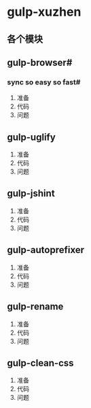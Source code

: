 gulp-xuzhen
===
各个模块
--
## gulp-browser#

### sync so easy so fast#
1. 准备
2. 代码
3. 问题
## gulp-uglify
1. 准备
2. 代码
3. 问题
## gulp-jshint
1. 准备
2. 代码
3. 问题
## gulp-autoprefixer
1. 准备
2. 代码
3. 问题
## gulp-rename
1. 准备
2. 代码
3. 问题
## gulp-clean-css
1. 准备
2. 代码
3. 问题
